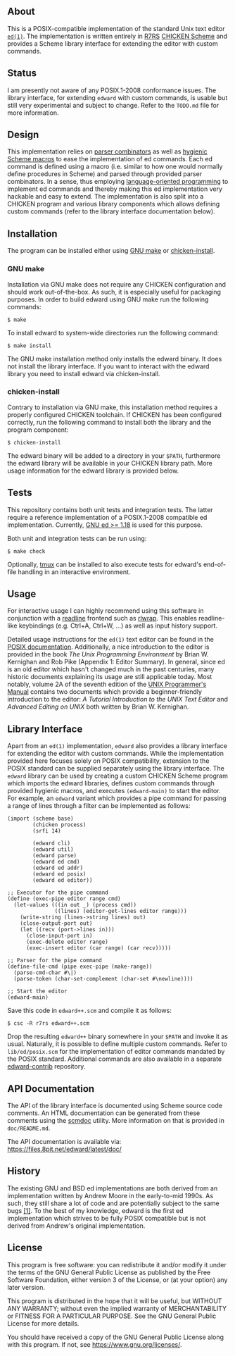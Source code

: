 ## About

This is a POSIX-compatible implementation of the standard Unix text
editor [`ed(1)`][ed posix]. The implementation is written entirely in
[R7RS][r7rs] [CHICKEN Scheme][chicken] and provides a Scheme library
interface for extending the editor with custom commands.

## Status

I am presently not aware of any POSIX.1-2008 conformance issues. The
library interface, for extending `edward` with custom commands, is
usable but still very experimental and subject to change. Refer to
the `TODO.md` file for more information.

## Design

This implementation relies on [parser combinators][parser combinators]
as well as [hygienic Scheme macros][hygienic macros] to ease the
implementation of ed commands. Each ed command is defined using a macro
(i.e. similar to how one would normally define procedures in Scheme) and
parsed through provided parser combinators. In a sense, thus employing
[language-oriented programming][language-oriented programming] to
implement ed commands and thereby making this ed implementation very
hackable and easy to extend. The implementation is also split into a
CHICKEN program and various library components which allows defining
custom commands (refer to the library interface documentation below).

## Installation

The program can be installed either using [GNU make][gnu make] or
[chicken-install][chicken egg-install].

### GNU make

Installation via GNU make does not require any CHICKEN configuration
and should work out-of-the-box. As such, it is especially useful for
packaging purposes. In order to build edward using GNU make run the
following commands:

	$ make

To install edward to system-wide directories run the following command:

	$ make install

The GNU make installation method only installs the edward binary. It
does not install the library interface. If you want to interact with
the edward library you need to install edward via chicken-install.

### chicken-install

Contrary to installation via GNU make, this installation method requires
a properly configured CHICKEN toolchain. If CHICKEN has been configured
correctly, run the following command to install both the library and the
program component:

	$ chicken-install

The edward binary will be added to a directory in your `$PATH`,
furthermore the edward library will be available in your CHICKEN library
path. More usage information for the edward library is provided below.

## Tests

This repository contains both unit tests and integration tests. The
latter require a reference implementation of a POSIX.1-2008 compatible
ed implementation. Currently, [GNU ed >= 1.18][gnu ed] is used for this
purpose.

Both unit and integration tests can be run using:

	$ make check

Optionally, [tmux][tmux web] can be installed to also execute tests for
edward's end-of-file handling in an interactive environment.

## Usage

For interactive usage I can highly recommend using this software in
conjunction with a [readline][GNU readline] frontend such as
[rlwrap][rlwrap github]. This enables readline-like keybindings (e.g.
Ctrl+A, Ctrl+W, …) as well as input history support.

Detailed usage instructions for the `ed(1)` text editor can be found in
the [POSIX documentation][ed posix]. Additionally, a nice introduction
to the editor is provided in the book *The Unix Programming Environment*
by Brian W. Kernighan and Rob Pike (Appendix 1: Editor Summary). In
general, since ed is an old editor which hasn't changed much in the past
centuries, many historic documents explaining its usage are still
applicable today. Most notably, volume 2A of the seventh edition of the
[UNIX Programmer's Manual][unix v7vol2a] contains two documents which
provide a beginner-friendly introduction to the editor: *A Tutorial
Introduction to the UNIX Text Editor* and *Advanced Editing on UNIX*
both written by Brian W. Kernighan.

## Library Interface

Apart from an `ed(1)` implementation, `edward` also provides a library
interface for extending the editor with custom commands. While the
implementation provided here focuses solely on POSIX compatibility,
extension to the POSIX standard can be supplied separately using the
library interface. The `edward` library can be used by creating a custom
CHICKEN Scheme program which imports the edward libraries, defines
custom commands through provided hygienic macros, and executes
`(edward-main)` to start the editor. For example, an `edward` variant
which provides a pipe command for passing a range of lines through
a filter can be implemented as follows:

	(import (scheme base)
	        (chicken process)
	        (srfi 14)
	
	        (edward cli)
	        (edward util)
	        (edward parse)
	        (edward ed cmd)
	        (edward ed addr)
	        (edward ed posix)
	        (edward ed editor))
	
	;; Executor for the pipe command
	(define (exec-pipe editor range cmd)
	  (let-values (((in out _) (process cmd))
	               ((lines) (editor-get-lines editor range)))
	    (write-string (lines->string lines) out)
	    (close-output-port out)
	    (let ((recv (port->lines in)))
	      (close-input-port in)
	      (exec-delete editor range)
	      (exec-insert editor (car range) (car recv)))))
	
	;; Parser for the pipe command
	(define-file-cmd (pipe exec-pipe (make-range))
	  (parse-cmd-char #\|)
	  (parse-token (char-set-complement (char-set #\newline))))
	
	;; Start the editor
	(edward-main)

Save this code in `edward++.scm` and compile it as follows:

	$ csc -R r7rs edward++.scm

Drop the resulting `edward++` binary somewhere in your `$PATH` and
invoke it as usual. Naturally, it is possible to define multiple custom
commands. Refer to `lib/ed/posix.scm` for the implementation of editor
commands mandated by the POSIX standard. Additional commands are also
available in a separate [edward-contrib][edward-contrib github]
repository.

## API Documentation

The API of the library interface is documented using Scheme source code
comments. An HTML documentation can be generated from these comments
using the [scmdoc][scmdoc github] utility. More information on that
is provided in `doc/README.md`.

The API documentation is available via: https://files.8pit.net/edward/latest/doc/

## History

The existing GNU and BSD ed implementations are both derived from an
implementation written by Andrew Moore in the early-to-mid 1990s. As
such, they still share a lot of code and are potentially subject to the
same bugs [\[1\]][ed history]. To the best of my knowledge, edward is
the first ed implementation which strives to be fully POSIX compatible
but is not derived from Andrew's original implementation.

## License

This program is free software: you can redistribute it and/or modify it
under the terms of the GNU General Public License as published by the
Free Software Foundation, either version 3 of the License, or (at your
option) any later version.

This program is distributed in the hope that it will be useful, but
WITHOUT ANY WARRANTY; without even the implied warranty of
MERCHANTABILITY or FITNESS FOR A PARTICULAR PURPOSE. See the GNU General
Public License for more details.

You should have received a copy of the GNU General Public License along
with this program. If not, see <https://www.gnu.org/licenses/>.

[ed posix]: https://pubs.opengroup.org/onlinepubs/9699919799/utilities/ed.html
[gnu make]: https://www.gnu.org/software/make/
[chicken]: https://call-cc.org
[chicken egg-install]: https://wiki.call-cc.org/man/5/Extensions#installing-eggs
[chicken matchable]: https://wiki.call-cc.org/eggref/5/matchable
[chicken posix-regex]: https://wiki.call-cc.org/eggref/5/posix-regex
[chicken process signal]: https://api.call-cc.org/5/doc/chicken/process/signal
[gnu ed]: https://www.gnu.org/software/ed/
[srfi]: https://srfi.schemers.org/
[srfi 204]: https://srfi.schemers.org/srfi-204/
[r7rs]: https://small.r7rs.org/
[parser combinators]: https://en.wikipedia.org/wiki/Parser_combinator
[GNU readline]: https://tiswww.cwru.edu/php/chet/readline/rltop.html
[rlwrap github]: https://github.com/hanslub42/rlwrap
[unix v7vol2a]: https://s3.amazonaws.com/plan9-bell-labs/7thEdMan/v7vol2a.pdf
[hygienic macros]: https://doi.org/10.1145/319838.319859
[language-oriented programming]: https://doi.org/10.1145/3127323
[ed history]: https://lists.gnu.org/archive/html/bug-ed/2021-12/msg00001.html
[tmux web]: https://tmux.github.io
[scmdoc github]: https://github.com/nmeum/scmdoc
[edward-contrib github]: https://github.com/nmeum/edward-contrib
